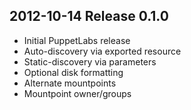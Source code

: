 ## 2012-10-14 Release 0.1.0

  * Initial PuppetLabs release
  * Auto-discovery via exported resource
  * Static-discovery via parameters
  * Optional disk formatting
  * Alternate mountpoints
  * Mountpoint owner/groups
